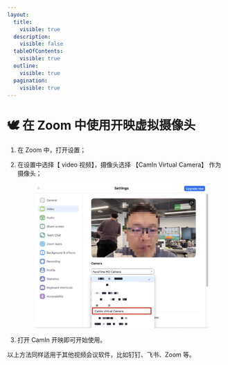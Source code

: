```yaml
---
layout:
  title:
    visible: true
  description:
    visible: false
  tableOfContents:
    visible: true
  outline:
    visible: true
  pagination:
    visible: true
---
```


# 🕊️ 在 Zoom 中使用开映虚拟摄像头

1. 在 Zoom 中，打开设置；
2.  在设置中选择【 video 视频】，摄像头选择 【CamIn Virtual Camera】 作为摄像头；

    <figure><img src="../../.gitbook/assets/image (27).png" alt="" width="563"><figcaption></figcaption></figure>
3. 打开 CamIn 开映即可开始使用。

以上方法同样适用于其他视频会议软件，比如钉钉、飞书、Zoom 等。
